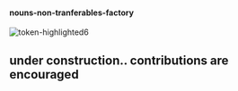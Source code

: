 #### nouns-non-tranferables-factory
![token-highlighted6](https://user-images.githubusercontent.com/22319741/148448634-d8ea4aff-8170-4929-aeb8-eda40b6d4bb6.png)

## under construction.. contributions are encouraged


